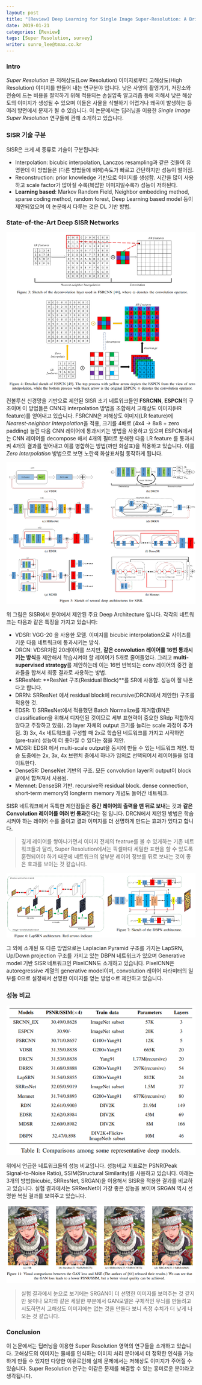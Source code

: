 ```yaml
---
layout: post
title: "[Review] Deep Learning for Single Image Super-Resolution: A Brief Review"
date: 2019-01-21
categories: [Review]
tags: [Super Resolution, survey]
writer: sunro_lee@tmax.co.kr
---
```




### Intro

*Super Resolution* 은 저해상도(Low Resolution) 이미지로부터 고해상도(High Resolution) 이미지를 만들어 내는 연구분야 입니다. 낮은 사양의 촬영기기, 저장소와 전송에 드는 비용을 절약하기 위해 적용되는 손실압축 알고리즘 등에 의해서 낮은 해상도의 이미지가 생성될 수 있으며 이들은 사물을 식별하기 어렵거나 왜곡이 발생하는 등 여러 방면에서 문제가 될 수 있습니다. 이 논문에서는 딥러닝을 이용한 *Single Image Super Resolution* 연구들에 관해 소개하고 있습니다.

### SISR 기술 구분

SISR은 크게 세 종류로 기술이 구분됩니다:
 *  Interpolation: bicubic interpolation, Lanczos resampling과 같은 것들이 유명한데 이 방법들은 (다른 방법들에 비해)속도가 빠르고 간단하지만 성능이 떨어짐.
 *  Reconstruction: prior knowledge 기반으로 이미지를 생성함. 시간을 많이 사용하고 scale factor가 많아질 수록(복잡한 이미지일수록?) 성능이 저하된다.
 *  **Learning based**: Markov Random Field, Neighbor embedding method, sparse coding method, random forest, Deep Learning based model 등이 제안되었으며 이 논문에서 다루는 것은 DL 기반 방법.

### State-of-the-Art Deep SISR Networks

![FSRCNN](assets/img/190121-sisr-1.png)

컨볼루션 신경망을 기반으로 제안된 SISR 초기 네트워크들인 **FSRCNN**, **ESPCN**의 구조이며 이 방법들은 CNN과 interpolation 방법을 조합해서 고해상도 이미지(HR feature)를 얻어내고 있습니다. FSRCNN은 저해상도 이미지(LR feature)에 *Nearest-neighbor Interpolation*을 적용, 크기를 4배로 (4x4 -> 8x8 + zero padding) 늘린 다음 CNN 레이어에 통과시키는 방법을 사용하고 있으며 ESPCN에서는 CNN 레이어를 decompose 해서 4개의 필터로 분해한 다음 LR feature 를 통과시켜 4개의 결과를 얻어내고 이를 병합하는 방법(까만 화살표)을 적용하고 있습니다. 이를 *Zero Interpolation* 방법으로 보면 노란색 화살표처럼 동작하게 됩니다.


![Sketch of SISR](assets/img/190121-sisr-2.png)

위 그림은 SISR에서 분야에서 제안된 주요 Deep Architecture 입니다. 각각의 네트워크는 다음과 같은 특징을 가지고 있습니다:

* VDSR: VGG-20 을 사용한 모델. 이미지를 bicubic interpolation으로 사이즈를 키운 다음 네트워크에 통과시키는 방식.
* DRCN: VDSR처럼 20레이어를 쓰지만, **같은 convolution 레이어를 16번 통과시키는 방식**을 제안해서 학습시켜야 할 레이어가 5개로 줄어들었다. 그리고 **multi-supervised strategy**를 제안하는데 이는 16번 반복되는 conv 레이어의 중간 결과들을 합쳐서 최종 결과로 사용하는 방법.
* SRResNet: **ResNet 구조(Residual Block)**를 SR에 사용함. 성능이 잘 나온다고 합니다.
* DRRN: SRResNet 에서 residual block에 recursive(DRCN에서 제안한) 구조를 적용한 것.
* EDSR: 1) SRResNet에서 적용했던 Batch Normalize를 제거함(BN은 classification을 위해서 디자인된 것이므로 세부 표현력이 중요한 SRdp 적합하지 않다고 주장하고 있음). 2) layer 자체의 output 크기를 늘리는 scale 과정이 추가됨. 3) 3x, 4x 네트워크를 구성할 때 2x로 학습된 네트워크를 가지고 시작하면(pre-train) 성능이 더 좋아질 수 있다는 점을 제안.
* MDSR: EDSR 에서 multi-scale output을 동시에 만들 수 있는 네트워크 제안. 학습 도중에는 2x, 3x, 4x 브랜치 중에서 하나가 임의로 선택되어서 레이어들을 업데이트한다.
* DenseSR: DenseNet 기반의 구조. 모든 convolution layer의 output이 block 끝에서 합쳐져서 사용됨.
* Memnet: DenseSR 기반. recursive와 residual block. dense connection, short-term memory와 longterm memory 개념도 들어간 네트워크.

SISR 네트워크에서 독특한 제안점들은 **중간 레이어의 출력을 맨 뒤로 보내**는 것과 **같은 Convolution 레이어를 여러 번 통과**한다는 점 입니다. DRCN에서 제안된 방법은 학습시켜야 하는 레이어 수를 줄이고 결과 이미지를 더 선명하게 만드는 효과가 있다고 합니다.

> 깊게 레이어를 쌓아나가면서 이미지 전체의 featrue를 볼 수 있게하는 기존 네트워크들과 달리, Super Resolution에서는 픽셀마다 세밀한 표현을 할 수 있도록 훈련되어야 하기 때문에 네트워크의 앞부분 레이어 정보를 뒤로 보내는 것이 좋은 효과를 보이는 것 같습니다.

![LapSRN](assets/img/190121-sisr-3.png)

그 외에 소개된 또 다른 방법으로는 Laplacian Pyramid 구조를 가지는 LapSRN, Up/Down projection 구조를 가지고 있는 DBPN 네트워크가 있으며 Generative model 기반 SISR 네트워크인 PixelCNN도 소개하고 있습니다. PixelCNN은 autoregressive 계열의 generative model이며, convolution 레이어 파라미터의 일부를 0으로 설정해서 선명한 이미지를 얻는 방법ㅇ르 제안하고 있습니다.


### 성능 비교

![performance](assets/img/190121-sisr-5.png)

위에서 언급한 네트워크들의 성능 비교입니다. 성능비교 지표로는 PSNR(Peak Signal-to-Noise Ratio), SSIM(Structural Similarity)를 사용하고 있습니다. 아래는 3개의 방법(bicubic, SRResNet, SRGAN)을 이용해서 SISR을 적용한 결과를 비교하고 있습니다. 실험 결과에서는 SRResNet이 가장 좋은 성능을 보이며 SRGAN 역시 선명한 복원 결과를 보여주고 있습니다.

![result_example](assets/img/190121-sisr-6.png)

> 실험 결과에서 눈으로 보기에는 SRGAN이 더 선명한 이미지를 보여주는 것 같지만 옷이나 모자와 같은 세밀한 부분에서 GAN모델은 구체적인 무늬를 만들려고 시도하면서 고해상도 이미지에는 없는 것을 만들다 보니 측정 수치가 더 낮게 나오는 것 같습니다.

### Conclusion

이 논문에서는 딥러닝을 이용한 Super Resolution 영역의 연구들을 소개하고 있습니다. 고해상도의 이미지는 물체를 인식하는 이미지 처리 분야에서 더 정확한 인식을 가능하게 만들 수 있지만 다양한 이유로인해 실제 문제에서는 저해상도 이미지가 주어질 수 있습니다. Super Resolution 연구는 이같은 문제를 해결할 수 있는 흥미로운 분야라고 생각됩니다.



